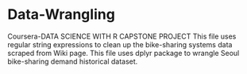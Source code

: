 # Data-Wrangling
Coursera-DATA SCIENCE WITH R CAPSTONE PROJECT
This file uses regular string expressions to clean up the bike-sharing systems data scraped from Wiki page.
This file uses dplyr package to wrangle Seoul bike-sharing demand historical dataset.
